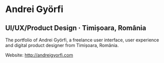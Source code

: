 # Andrei Györfi
## UI/UX/Product Design · Timișoara, România
The portfolio of Andrei Györfi, a freelance user interface, user experience and digital product designer from Timișoara, România.

Website: http://andreigyorfi.com

